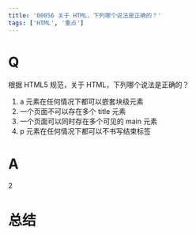 ```yaml
---
title: '00056 关于 HTML，下列哪个说法是正确的？'
tags: ['HTML', '重点']
---
```


# Q

根据 HTML5 规范，关于 HTML，下列哪个说法是正确的？

1. a 元素在任何情况下都可以嵌套块级元素
2. 一个页面不可以存在多个 title 元素
3. 一个页面可以同时存在多个可见的 main 元素
4. p 元素在任何情况下都可以不书写结束标签

# A

2

# 总结



<script>
  function func() {

  }
  
</script>